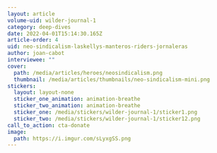 ```yaml
---
layout: article
volume-uid: wilder-journal-1
category: deep-dives
date: 2022-04-01T15:14:30.165Z
article-order: 4
uid: neo-sindicalism-laskellys-manteros-riders-jornaleras
author: joan-cabot
interviewee: ""
cover:
  path: /media/articles/heroes/neosindicalism.png
  thumbnail: /media/articles/thumbnails/neo-sindicalism-mini.png
stickers:
  layout: layout-none
  sticker_one_animation: animation-breathe
  sticker_two_animation: animation-breathe
  sticker_one: /media/stickers/wilder-journal-1/sticker1.png
  sticker_two: /media/stickers/wilder-journal-1/sticker12.png
call_to_action: cta-donate
image:
  path: https://i.imgur.com/sLyxgSS.png
---
```

